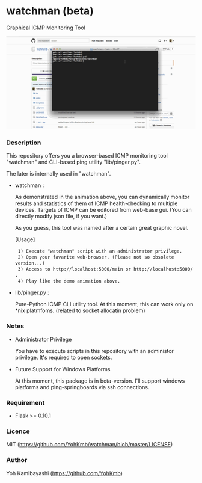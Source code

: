 watchman (beta)
====

Graphical ICMP Monitoring Tool

![demo](https://github.com/YohKmb/watchman/blob/master/.demo/watchman_demo_01.gif)

### Description

This repository offers you a browser-based ICMP monitoring tool "watchman" and CLI-based ping utility "lib/pinger.py".

The later is internally used in "watchman".

 - watchman : 

    As demonstrated in the animation above, you can dynamically monitor results and statistics of them of ICMP health-checking to multiple devices.
    Targets of ICMP can be editored from web-base gui. (You can directly modify json file, if you want.)
    
    As you guess, this tool was named after a certain great graphic novel.
    
    [Usage]
    
        1) Execute "watchman" script with an administrator privilege.
        2) Open your favarite web-browser. (Please not so obsolete version...)
        3) Access to http://localhost:5000/main or http://localhost:5000/ .
        4) Play like the demo animation above.
      
 - lib/pinger.py : 

    Pure-Python ICMP CLI utility tool. At this moment, this can work only on *nix platmfoms. (related to socket allocatin problem)


### Notes

 - Administrator Privilege

    You have to execute scripts in this repository with an administor privilege.
    It's required to open sockets.

 - Future Support for Windows Platforms

    At this moment, this package is in beta-version. I'll support windows platforms and ping-springboards via ssh connections.


### Requirement

 - Flask >= 0.10.1


### Licence

MIT (https://github.com/YohKmb/watchman/blob/master/LICENSE)

### Author

Yoh Kamibayashi (https://github.com/YohKmb)

